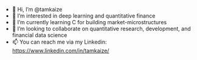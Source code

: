 - 👋 Hi, I’m @tamkaize
- 👀 I’m interested in deep learning and quantitative finance
- 🌱 I’m currently learning C for building market-microstructures
- 💞️ I’m looking to collaborate on quantitative research, development, and financial data science
- 📫 You can reach me via my Linkedin: https://www.linkedin.com/in/tamkaize/

<!---
tamkaize/tamkaize is a ✨ special ✨ repository because its `README.md` (this file) appears on your GitHub profile.
You can click the Preview link to take a look at your changes.
--->
